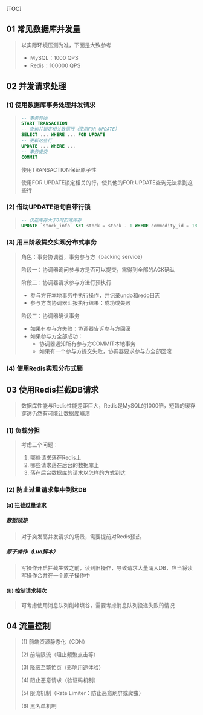 [TOC]

## 01 常见数据库并发量

> 以实际环境压测为准，下面是大致参考
>
> * MySQL：1000 QPS
> * Redis：100000 QPS

## 02 并发请求处理

### (1) 使用数据库事务处理并发请求

> ~~~sql
> -- 事务开始
> START TRANSACTION
> -- 查询并锁定相关数据行（使用FOR UPDATE）
> SELECT ... WHERE ... FOR UPDATE
> -- 更新这些行
> UPDATE ... WHERE ...
> -- 事务提交
> COMMIT
> ~~~
>
> 使用TRANSACTION保证原子性
>
> 使用FOR UPDATE锁定相关的行，使其他的FOR UPDATE查询无法拿到这些行

### (2) 借助UPDATE语句自带行锁

> ~~~sql
> -- 仅在库存大于0时扣减库存
> UPDATE `stock_info` SET stock = stock - 1 WHERE commodity_id = 189 AND seckill_id = 28 AND stock > 0;
> ~~~

### (3) 用三阶段提交实现分布式事务

> 角色：事务协调器，事务参与方（backing service）
>
> 阶段一：协调器询问参与方是否可以提交，需得到全部的ACK确认
>
> 阶段二：协调器请求参与方进行预执行
>
> * 参与方在本地事务中执行操作，并记录undo和redo日志
> * 参与方向协调器汇报执行结果：成功或失败
>
> 阶段三：协调器确认事务
>
> * 如果有参与方失败：协调器告诉参与方回滚
> * 如果参与方全部成功：
>     * 协调器通知所有参与方COMMIT本地事务
>     * 如果有一个参与方提交失败，协调器要求参与方全部回滚

### (4) 使用Redis实现分布式锁

> 

## 03 使用Redis拦截DB请求

> 数据库性能与Redis性能差距巨大，Redis是MySQL的1000倍，短暂的缓存穿透仍然有可能让数据库崩溃

### (1) 负载分担

> 考虑三个问题：
>
> 1. 哪些请求落在Redis上
> 2. 哪些请求落在后台的数据库上
> 3. 落在后台数据库的请求以怎样的方式到达

### (2) 防止过量请求集中到达DB

#### (a) 拦截过量请求

##### 数据预热

> 对于突发高并发请求的场景，需要提前对Redis预热

##### 原子操作（Lua脚本）

> 写操作开启拦截生效之前，读到旧操作，导致请求大量涌入DB，应当将读写操作合并在一个原子操作中

#### (b) 控制请求频次

> 可考虑使用消息队列削峰填谷，需要考虑消息队列投递失败的情况

## 04 流量控制

> (1) 前端资源静态化（CDN）
>
> (2) 前端限流（阻止频繁点击等）
>
> (3) 降级至繁忙页（影响用途体验）
>
> (4) 阻止恶意请求（验证码机制）
>
> (5) 限流机制（Rate Limiter：防止恶意刷屏或爬虫）
>
> (6) 黑名单机制